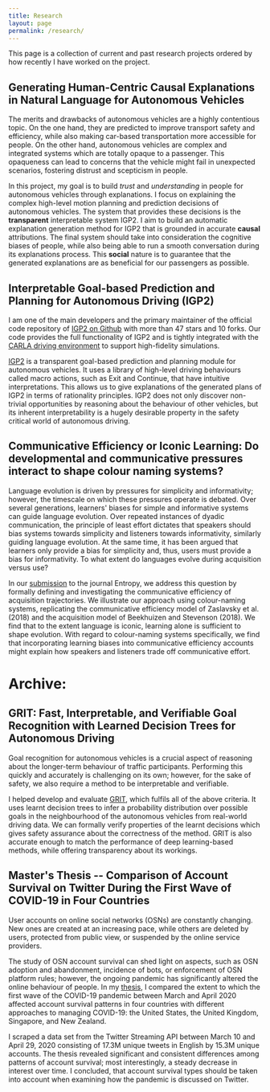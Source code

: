 ```yaml
---
title: Research
layout: page
permalink: /research/
---
```

This page is a collection of current and past research projects ordered by how recently I have worked on the project.


## Generating Human-Centric Causal Explanations in Natural Language for Autonomous Vehicles
The merits and drawbacks of autonomous vehicles are a highly contentious topic.
On the one hand, they are predicted to improve transport safety and efficiency, while also making car-based transportation more accessible for people.
On the other hand, autonomous vehicles are complex and integrated systems which are totally opaque to a passenger.
This opaqueness can lead to concerns that the vehicle might fail in unexpected scenarios, fostering distrust and scepticism in people.

In this project, my goal is to build *trust* and *understanding* in people for autonomous vehicles through explanations.
I focus on explaining the complex high-level motion planning and prediction decisions of autonomous vehicles.
The system that provides these decisions is the **transparent** interpretable system IGP2.
I aim to build an automatic explanation generation method for IGP2 that is grounded in accurate **causal** attributions.
The final system should take into consideration the cognitive biases of people, while also being able to run a smooth conversation during its explanations process.
This **social** nature is to guarantee that the generated explanations are as beneficial for our passengers as possible.


## Interpretable Goal-based Prediction and Planning for Autonomous Driving (IGP2)
I am one of the main developers and the primary maintainer of the official code repository of [IGP2 on Github](https://github.com/uoe-agents/IGP2) with more than 47 stars and 10 forks.
Our code provides the full functionality of IGP2 and is tightly integrated with the [CARLA driving environment](https://carla.org/) to support high-fidelity simulations.

[IGP2](https://www.five.ai/igp2) is a transparent goal-based prediction and planning module for autonomous vehicles.
It uses a library of high-level driving behaviours called macro actions, such as Exit and Continue, that have intuitive interpretations.
This allows us to give explanations of the generated plans of IGP2 in terms of rationality principles.
IGP2 does not only discover non-trivial opportunities by reasoning about the behaviour of other vehicles, but its inherent interpretability is a hugely desirable property in the safety critical world of autonomous driving.


## Communicative Efficiency or Iconic Learning: Do developmental and communicative pressures interact to shape colour naming systems?

Language evolution is driven by pressures for simplicity and informativity; however, the timescale on which these pressures operate is debated.
Over several generations, learners' biases for simple and informative systems can guide language evolution.
Over repeated instances of dyadic communication, the principle of least effort dictates that speakers should bias systems towards simplicity and listeners towards informativity, similarly guiding language evolution.
At the same time, it has been argued that learners only provide a bias for simplicity and, thus, users must provide a bias for informativity.
To what extent do languages evolve during acquisition versus use?

In our [submission](https://psyarxiv.com/9zx7u) to the journal Entropy, we address this question by formally defining and investigating the communicative efficiency of acquisition trajectories.
We illustrate our approach using colour-naming systems, replicating the communicative efficiency model of Zaslavsky et al. (2018) and the acquisition model of Beekhuizen and Stevenson (2018).
We find that to the extent language is iconic, learning alone is sufficient to shape evolution.
With regard to colour-naming systems specifically, we find that incorporating learning biases into communicative efficiency accounts might explain how speakers and listeners trade off communicative effort.


# Archive:

## GRIT: Fast, Interpretable, and Verifiable Goal Recognition with Learned Decision Trees for Autonomous Driving
Goal recognition for autonomous vehicles is a crucial aspect of reasoning about the longer-term behaviour of traffic participants.
Performing this quickly and accurately is challenging on its own; however, for the sake of safety, we also require a method to be interpretable and verifiable.

I helped develop and evaluate [GRIT](https://github.com/uoe-agents/GRIT), which fulfils all of the above criteria.
It uses learnt decision trees to infer a probability distribution over possible goals in the neighbourhood of the autonomous vehicles from real-world driving data.
We can formally verify properties of the learnt decisions which gives safety assurance about the correctness of the method.
GRIT is also accurate enough to match the performance of deep learning-based methods, while offering transparency about its workings.


## Master's Thesis -- Comparison of Account Survival on Twitter During the First Wave of COVID-19 in Four Countries

User accounts on online social networks (OSNs) are constantly changing. 
New ones are created at an increasing pace, while others are deleted by users, protected from public view, or suspended by the online service providers. 
    
The study of OSN account survival can shed light on aspects, such as OSN adoption and abandonment, incidence of bots, or enforcement of OSN platform rules; however, the ongoing pandemic has significantly altered the online behaviour of people. 
In my [thesis](https://project-archive.inf.ed.ac.uk/ug4/20212123/ug4_proj.pdf), I compared the extent to which the first wave of the COVID-19 pandemic between March and April 2020 affected account survival patterns in four countries with different approaches to managing COVID-19: the United States, the United Kingdom, Singapore, and New Zealand. 

I scraped a data set from the Twitter Streaming API between March 10 and April 29, 2020 consisting of 17.3M unique tweets in English by 15.3M unique accounts. 
The thesis revealed significant and consistent differences among patterns of account survival; most interestingly, a steady decrease in interest over time.
I concluded, that account survival types should be taken into account when examining how the pandemic is discussed on Twitter. 
